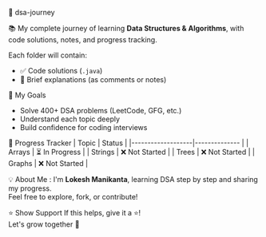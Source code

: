 🚀  dsa-journey

📚  My complete journey of learning **Data Structures & Algorithms**, with code solutions, notes, and progress tracking.

Each folder will contain:
- ✅ Code solutions (`.java`)
- 🧠 Brief explanations (as comments or notes)

📌 My Goals
- Solve 400+ DSA problems (LeetCode, GFG, etc.)
- Understand each topic deeply
- Build confidence for coding interviews

📅 Progress Tracker
| Topic             | Status         |
|-------------------|--------------  |
| Arrays            | ⏳ In Progress |
| Strings           | ❌ Not Started |
| Trees             | ❌ Not Started |
| Graphs            | ❌ Not Started |


💡 About Me : 
I'm **Lokesh Manikanta**, learning DSA step by step and sharing my progress.  
Feel free to explore, fork, or contribute!

⭐️ Show Support
If this helps, give it a ⭐️!  
Let's grow together 🚀


